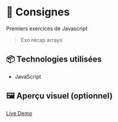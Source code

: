 # 🚀 Consignes

Premiers exercices de Javascript 
> Exo récap arrays

## 📦 Technologies utilisées

- JavaScript


## 🖼️ Aperçu visuel (optionnel)

[Live Demo](https://ocrzia.github.io/JS7-Delegation-evt/)